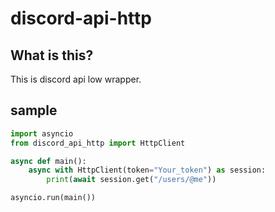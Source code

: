 # discord-api-http

## What is this?

This is discord api low wrapper.

## sample

```python
import asyncio
from discord_api_http import HttpClient

async def main():
    async with HttpClient(token="Your_token") as session:
        print(await session.get("/users/@me"))

asyncio.run(main())
```
